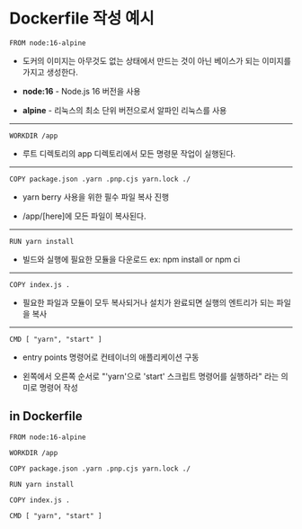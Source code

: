 # Dockerfile 작성 예시

```
FROM node:16-alpine
```

- 도커의 이미지는 아무것도 없는 상태에서 만드는 것이 아닌 베이스가 되는 이미지를 가지고 생성한다.

- **node:16** - Node.js 16 버전을 사용

- **alpine** - 리눅스의 최소 단위 버전으로서 알파인 리눅스를 사용

---

```
WORKDIR /app
```

- 루트 디렉토리의 app 디렉토리에서 모든 명령문 작업이 실행된다.

---

```
COPY package.json .yarn .pnp.cjs yarn.lock ./
```

- yarn berry 사용을 위한 필수 파일 복사 진행

- /app/[here]에 모든 파일이 복사된다.

---

```
RUN yarn install
```

- 빌드와 실행에 필요한 모듈을 다운로드 ex: npm install or npm ci

---

```
COPY index.js .
```

- 필요한 파일과 모듈이 모두 복사되거나 설치가 완료되면 실행의 엔트리가 되는 파일을 복사

---

```
CMD [ "yarn", "start" ]
```

- entry points 명령어로 컨테이너의 애플리케이션 구동

- 왼쪽에서 오른쪽 순서로 "'yarn'으로 'start' 스크립트 명령어를 실행하라" 라는 의미로 명령어 작성

## in Dockerfile

```
FROM node:16-alpine

WORKDIR /app

COPY package.json .yarn .pnp.cjs yarn.lock ./

RUN yarn install

COPY index.js .

CMD [ "yarn", "start" ]

```
